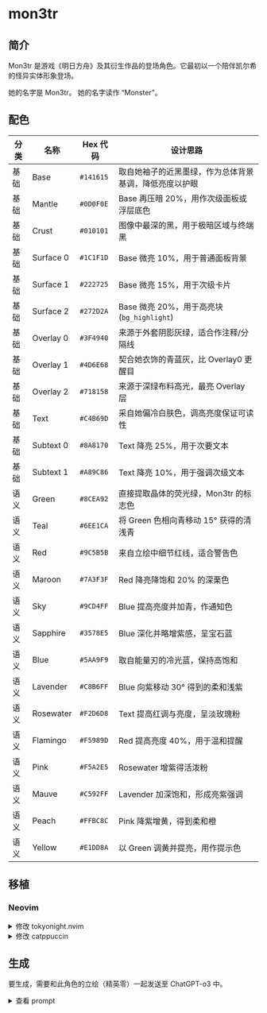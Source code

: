 # mon3tr

## 简介

Mon3tr 是游戏《明日方舟》及其衍生作品的登场角色。它最初以一个陪伴凯尔希的怪异实体形象登场。

她的名字是 Mon3tr。
她的名字读作 “Monster”。

## 配色

| 分类 | 名称      | Hex 代码  | 设计思路                                               |
| ---- | --------- | --------- | ------------------------------------------------------ |
| 基础 | Base      | `#141615` | 取自她袖子的近黑墨绿，作为总体背景基调，降低亮度以护眼 |
| 基础 | Mantle    | `#0D0F0E` | Base 再压暗 20%，用作次级面板或浮层底色                |
| 基础 | Crust     | `#010101` | 图像中最深的黑，用于极暗区域与终端黑                   |
| 基础 | Surface 0 | `#1C1F1D` | Base 微亮 10%，用于普通面板背景                        |
| 基础 | Surface 1 | `#222725` | Base 微亮 15%，用于次级卡片                            |
| 基础 | Surface 2 | `#272D2A` | Base 微亮 20%，用于高亮块 (`bg_highlight`)             |
| 基础 | Overlay 0 | `#3F4940` | 来源于外套阴影灰绿，适合作注释/分隔线                  |
| 基础 | Overlay 1 | `#4D6E68` | 契合她衣饰的青蓝灰，比 Overlay0 更醒目                 |
| 基础 | Overlay 2 | `#718158` | 来源于深绿布料高光，最亮 Overlay 层                    |
| 基础 | Text      | `#C4B69D` | 采自她偏冷白肤色，调高亮度保证可读性                   |
| 基础 | Subtext 0 | `#8A8170` | Text 降亮 25%，用于次要文本                            |
| 基础 | Subtext 1 | `#A89C86` | Text 降亮 10%，用于强调次级文本                        |
| 语义 | Green     | `#8CEA92` | 直接提取晶体的荧光绿，Mon3tr 的标志色                  |
| 语义 | Teal      | `#6EE1CA` | 将 Green 色相向青移动 15° 获得的清浅青                 |
| 语义 | Red       | `#9C5B5B` | 来自立绘中细节红线，适合警告色                         |
| 语义 | Maroon    | `#7A3F3F` | Red 降亮降饱和 20% 的深栗色                            |
| 语义 | Sky       | `#9CD4FF` | Blue 提高亮度并加青，作通知色                          |
| 语义 | Sapphire  | `#3578E5` | Blue 深化并略增紫感，呈宝石蓝                          |
| 语义 | Blue      | `#5AA9F9` | 取自能量刃的冷光蓝，保持高饱和                         |
| 语义 | Lavender  | `#C8B6FF` | Blue 向紫移动 30° 得到的柔和浅紫                       |
| 语义 | Rosewater | `#F2D6D8` | Text 提高红调与亮度，呈淡玫瑰粉                        |
| 语义 | Flamingo  | `#F5989D` | Red 提高亮度 40%，用于温和提醒                         |
| 语义 | Pink      | `#F5A2E5` | Rosewater 增紫得活泼粉                                 |
| 语义 | Mauve     | `#C592FF` | Lavender 加深饱和，形成亮紫强调                        |
| 语义 | Peach     | `#FFBC8C` | Pink 降紫增黄，得到柔和橙                              |
| 语义 | Yellow    | `#E1DD8A` | 以 Green 调黄并提亮，用作提示色                        |

## 移植

### Neovim

<details>
  <summary>修改 tokyonight.nvim</summary>

```Lua
{
	"folke/tokyonight.nvim",
	lazy = false,
	priority = 1000,
	opts = function()
		local styles = require("tokyonight.colors").styles
		styles.nozomi = vim.tbl_extend("force", styles.night, {
		_	bg = "#131914",
			bg_dark = "#010101",
			bg_dark1 = "#0d0f0e",
			bg_highlight = "#272d2a",

			-- Blues
			blue = "#5aa9f9",
			blue0 = "#0875e4",
			blue1 = "#288ff7",
			blue2 = "#6ab1f9",
			blue5 = "#9bcbfb",
			blue6 = "#cce4fd",
			blue7 = "#065cb3",

			-- Text & neutrals
			comment = "#3f4940",
			fg = "#c4b69d",
			fg_dark = "#718158",
			fg_gutter = "#3f4940",

			-- Greens
			green = "#8cea92",
			green1 = "#cbf5cd",
			green2 = "#4cde56",

			-- Reds
			red = "#9c5b5b",
			red1 = "#b07878",

			-- Other semantics
			yellow = "#e1dd8a",
			orange = "#ffbc8c",
			purple = "#c592ff",
			magenta = "#f5a2e5",
			magenta2 = "#8e1d28",
			cyan = "#6ee1ca",
			teal = "#6ee1ca",

			-- Dark accents
			dark3 = "#3f4940",
			dark5 = "#3f4940",
			terminal_black = "#8a8170",

			-- Git
			git = {
			add = "#8cea92",
			change = "#5aa9f9",
			delete = "#9c5b5b",
			},
		})_

		return {
			style = "nozomi",
			transparent = false,
			styles = {
				sidebars = "transparent",
				floats = "transparent",
			},
		}
	end,
},
```

</details>

<details>
  <summary>修改 catppuccin</summary>

```lua
latte = {
  crust = "#141827",
  mantle = "#1A1E32",
  base = "#1E2339",
  surface0 = "#2C406D",
  surface1 = "#354C7F",
  surface2 = "#3F588F",
  overlay0 = "#4964A0",
  overlay1 = "#546FB0",
  overlay2 = "#5F7CC1",
  text = "#F2F4F8",
  subtext0 = "#B3BAD0",
  subtext1 = "#C3C6D1",
  
  rosewater = "#F4E0D7",
  flamingo = "#F9A8B4",
  pink = "#FFB1D3",
  mauve = "#D1A4E8",
  red = "#F66D7F",
  maroon = "#C04554",
  peach = "#FBBD8D",
  yellow = "#F7D76A",
  green = "#C0E89C",
  teal = "#B7EFD3",
  sky = "#8FC8FF",
  sapphire = "#366DB6",
  blue = "#5082CC",
  lavender = "#AAADFF",
},
```

</details>

## 生成

要生成，需要和此角色的立绘（精英零）一起发送至 ChatGPT-o3 中。

<details>
  <summary>查看 prompt</summary>
  
```md
你是一个专业UI设计师，尤其擅长为开发者工具创造富有情感联系和视觉一致性的主题。

我希望你根据一个动漫角色的核心色系，为我创作一个专门用于代码编辑器的“暗黑模式” (Dark Mode) 调色板。这个调色板必须严格遵循下方指定的命名结构。

### 1. 角色与风格分析

- 角色名: Mon3tr
- 出处: Arknights
- 核心性格与气质: Mon3tr，她不再坚固、不再锐利、不再暴戾，不再是某些极端特性的载体，这都在提醒我们，刚刚经历的离别如此真实。Mon3tr 的各种体征极不稳定，这并不是说她的这具新身体出现了病变，而是说明她处于一种加速催化与形塑的常态中——换个浅显易懂的说法，她的这具新身体还没有真正完成。由于配色和黑绿色魔爪能量饮料的包装相似，且两者英文名字同为 Monster，因此受到了一些调侃玩梗。
- 期望的调色板感觉: 观察到这个角色整体偏绿，但是服装有黑有绿，故可以考虑以她衣服上近黑的特点为 base 或者 bg，然后再考虑绿色来作为语义色。
- 我还发送了她的立绘，名为 mon3tr.png。

### 2. 核心颜色基准

- 主要基调色 (用于背景): 观察到她的袖子（而不是袖口）是近绿的黑色，以此为 base 可行。分析并提取她的袖子的颜色。需要注意的是背景颜色应该是一种非常靠近黑色的颜色，以便于长时间观看屏幕。
- 核心文本色 (用于文字): 观察到她拥有人类的肤色，但是并不是人类，她显然更白。分析并提取她的肤色来作为文本色。
- 第一强调色 (最标志性的颜色): 她和明亮的绿色晶体有关。分析并提取这种晶体的亮绿色。
- 第二强调色 (次要特色): mon3tr.png 有不显眼的红色，找到并提取这种红色。

## 3. 设计任务与色彩学要求

请根据上述**核心颜色基准**，填充以下的调色板结构。

- 推断原则：你需要基于核心颜色，运用专业的色彩学知识（如调整饱和度、亮度，寻找邻近色、互补色）来生成剩余的颜色。所有颜色组合在一起时，必须感觉它们源自同一个角色。
- 风格指令：
  - 基础色 (Base, Mantle, Crust, Surface 0, Surface 1, Surface 2, Overlay 0, Overlay 1, Overlay 2): 以**主要基调色 (base)**为基础进行微调，确保长时间阅读的舒适性。对于 Surface 和 Overlay，数字越大则越亮。
  - 文本色 (Text, Subtext 0, Subtext 1): 以**核心文本色 (text)**为基础创建不同亮度的版本，确保清晰易读。对于 Subtext，数字越大则越亮。
  - 语义色: 必须体现用户描述的**核心性格与气质**。它们需要比基础色更鲜明，但又不能过于刺眼。
    - `Green`, `Teal` 应该从第一强调色的来源提取出来。
    - `Red`、`Maroon` 应该从第二强调色的来源提取出来。
    - `Sky`、`Sapphire`、`Blue`、`Lavender`、`Rosewater`、`Flamingo`、`Pink`、`Mauve`、`Peach`、`Yellow` 应该使用色彩学知识来生成。

## 4. 输出格式

请以 Markdown 表格的形式返回最终的调色板，包含以下列：

- 分类 (Category): 语义 (Semantic) 或 基础 (Base)
- 名称 (Name): 如 Rosewater, Base 等
- Hex 代码: 如 `#ffffff` 等
- 设计思路 (Rationale): 简要说明这个颜色的灵感来源或推导逻辑（例如：“源自金色纽扣颜色，增加了亮度以体现活泼感”）。

### 输出-移植

然后，请你继续，将我们刚刚创建的这个调色板“移植”到一个 Neovim 主题的 Lua 模板中。

这是我需要你填充的目标模板：

---@class Palette
local ret = {
bg = "#",
bg_dark = "#",
bg_dark1 = "#",
bg_highlight = "#",
blue = "#",
blue0 = "#",
blue1 = "#",
blue2 = "#",
blue5 = "#",
blue6 = "#",
blue7 = "#",
comment = "#",
cyan = "#",
dark3 = "#",
dark5 = "#",
fg = "#",
fg_dark = "#",
fg_gutter = "#",
green = "#",
green1 = "#",
green2 = "#",
magenta = "#",
magenta2 = "#",
orange = "#",
purple = "#",
red = "#",
red1 = "#",
teal = "#",
terminal_black = "#",
yellow = "#",
git = {
add = "#",
change = "#",
delete = "#",
},
}
return ret

为了完成这个任务，请严格遵循以下的映射逻辑和推导规则：

### 1. 基础颜色映射 (Base & Foreground)

- `bg`: 使用我们调色板中的 `Base`。
- `bg_dark`: 使用我们调色板中的 `Mantle` 或 `Crust`（选择更深的一个）。
- `fg`: 使用我们调色板中的 `Text`。
- `fg_dark`: 使用我们调色板中的 `Subtext0`。
- `comment`, `fg_gutter`: 使用我们调色板中的 `Overlay0`，因为它足够柔和，不会干扰视线。
- `bg_highlight`: 使用 `Surface2`，用于突出显示区域。

### 2. 语义颜色映射 (Semantic Colors)

- `red`: 使用 `Red`。
- `green`: 使用 `Green`。
- `yellow`: 使用 `Yellow`。
- `blue`: 使用 `Blue`。
- `purple`: 使用 `Mauve`。
- `magenta`: 使用 `Pink` 或 `Flamingo`。
- `cyan`, `teal`: 都使用 `Teal` 或 `Sky`（选择一个你认为更合适的作为主色）。
- `orange`: 使用 `Peach`。
- `terminal_black`: 使用 `Crust`。

### 3. 颜色推导规则 (非常重要)

当目标模板需要源调色板中没有的颜色变体时（例如 `red1`, `blue0`, `blue1`, `blue2` 等），请不要凭空捏造。你需要：

- 以主色为基准：例如，要生成 `red1`，就以我们已有的 `Red` 颜色为基础。
- 通过调整亮度和饱和度来创建变体：
  - 对于带数字的亮色（如 `blue0`, `blue1`），可以适当增加亮度或饱和度，使其更醒目。
  - 对于带数字的暗色（如 `dark3`, `dark5`），以 `Mantle` 为基础，进一步降低亮度。
- 保持色相一致：推导出的颜色必须与主色属于同一个色系，以确保整体和谐。

### 4. 特殊模块映射 (`git`)

根据通用设计规范：

- `git.add`: 必须使用 `Green`。
- `git.delete`: 必须使用 `Red`。
- `git.change`: 使用 `Blue` 或 `Yellow`。

请在分析完所有规则后，直接输出完整的、已填充所有颜色代码的 Lua 代码块。不需要额外的解释，我只需要最终的代码成品。

```

</details>

